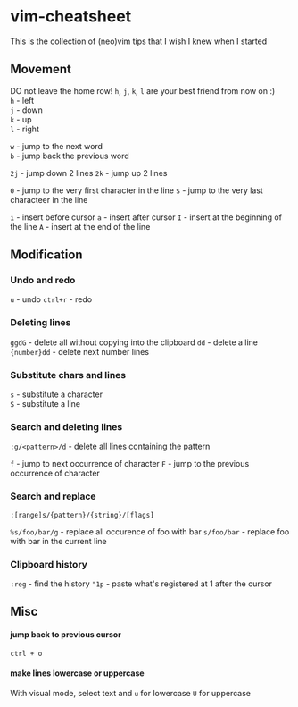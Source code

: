 # vim-cheatsheet
This is the collection of (neo)vim tips that I wish I knew when I started

## Movement
DO not leave the home row! `h`, `j`, `k`, `l` are your best friend from now on :) <br/>
`h` - left <br/>
`j` - down <br/>
`k` - up <br/>
`l` - right <br/>

`w` - jump to the next word <br/>
`b` - jump back the previous word <br/>

`2j` - jump down 2 lines
`2k` - jump up 2 lines

`0` - jump to the very first character in the line
`$` - jump to the very last characteer in the line

`i` - insert before cursor
`a` - insert after cursor
`I` - insert at the beginning of the line
`A` - insert at the end of the line

## Modification
### Undo and redo
`u` - undo 
`ctrl+r` - redo

### Deleting lines
`ggdG` - delete all without copying into the clipboard
`dd` - delete a line <br/>
`{number}dd` - delete next number lines <br/>

### Substitute chars and lines
`s` - substitute a character <br/>
`S` - substitute a line <br/>

### Search and deleting lines
`:g/<pattern>/d` - delete all lines containing the pattern

`f` -  jump to next occurrence of character 
`F` - jump to the previous occurrence of character 


### Search and replace
`:[range]s/{pattern}/{string}/[flags]`

`%s/foo/bar/g` - replace all occurence of foo with bar 
`s/foo/bar` - replace foo with bar in the current line

### Clipboard history 
`:reg` - find the history
`"1p` - paste what's registered at 1 after the cursor

## Misc
#### jump back to previous cursor
`ctrl + o`
#### make lines lowercase or uppercase 
With visual mode, select text and `u` for lowercase `U` for uppercase
